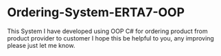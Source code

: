 # Ordering-System-ERTA7-OOP
This System I have developed using OOP C# for ordering product from product provider to customer
I hope this be helpful to you, any improving please just let me know.

